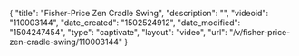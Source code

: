 {
    "title": "Fisher-Price Zen Cradle Swing",
    "description": "",
    "videoid": "110003144",
    "date_created": "1502524912",
    "date_modified": "1504247454",
    "type": "captivate",
    "layout": "video",
    "url": "\/v\/fisher-price-zen-cradle-swing\/110003144"
}